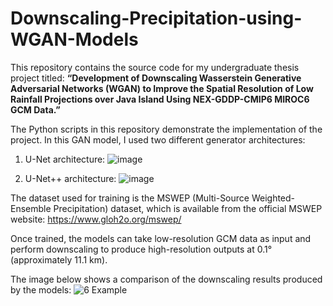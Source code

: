 # Downscaling-Precipitation-using-WGAN-Models
This repository contains the source code for my undergraduate thesis project titled:
**“Development of Downscaling Wasserstein Generative Adversarial Networks (WGAN) to Improve the Spatial Resolution of Low Rainfall Projections over Java Island Using NEX-GDDP-CMIP6 MIROC6 GCM Data.”**

The Python scripts in this repository demonstrate the implementation of the project. In this GAN model, I used two different generator architectures:
1. U-Net architecture:
![image](https://github.com/user-attachments/assets/7194704d-f85e-45a2-a4da-60d9179a795b)

2. U-Net++ architecture:
![image](https://github.com/user-attachments/assets/195930e4-456e-468e-8c63-cbc8ba30e66a)

The dataset used for training is the MSWEP (Multi-Source Weighted-Ensemble Precipitation) dataset, which is available from the official MSWEP website: https://www.gloh2o.org/mswep/

Once trained, the models can take low-resolution GCM data as input and perform downscaling to produce high-resolution outputs at 0.1° (approximately 11.1 km).

The image below shows a comparison of the downscaling results produced by the models:
![6 Example](https://github.com/user-attachments/assets/be35ecc2-7b95-4ba4-9407-7bce3d67adcd)




